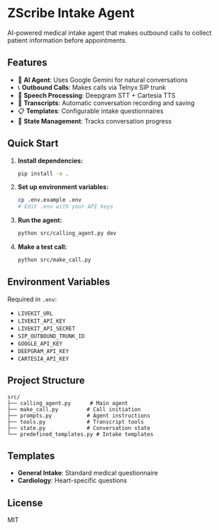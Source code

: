 # ZScribe Intake Agent

AI-powered medical intake agent that makes outbound calls to collect patient information before appointments.

## Features

- 🤖 **AI Agent**: Uses Google Gemini for natural conversations
- 📞 **Outbound Calls**: Makes calls via Telnyx SIP trunk
- 🎤 **Speech Processing**: Deepgram STT + Cartesia TTS
- 📝 **Transcripts**: Automatic conversation recording and saving
- 📋 **Templates**: Configurable intake questionnaires
- 🔄 **State Management**: Tracks conversation progress

## Quick Start

1. **Install dependencies:**
   ```bash
   pip install -e .
   ```

2. **Set up environment variables:**
   ```bash
   cp .env.example .env
   # Edit .env with your API keys
   ```

3. **Run the agent:**
   ```bash
   python src/calling_agent.py dev
   ```

4. **Make a test call:**
   ```bash
   python src/make_call.py
   ```

## Environment Variables

Required in `.env`:
- `LIVEKIT_URL`
- `LIVEKIT_API_KEY`
- `LIVEKIT_API_SECRET`
- `SIP_OUTBOUND_TRUNK_ID`
- `GOOGLE_API_KEY`
- `DEEPGRAM_API_KEY`
- `CARTESIA_API_KEY`

## Project Structure

```
src/
├── calling_agent.py      # Main agent
├── make_call.py         # Call initiation
├── prompts.py           # Agent instructions
├── tools.py             # Transcript tools
├── state.py             # Conversation state
└── predefined_templates.py # Intake templates
```

## Templates

- **General Intake**: Standard medical questionnaire
- **Cardiology**: Heart-specific questions

## License

MIT
